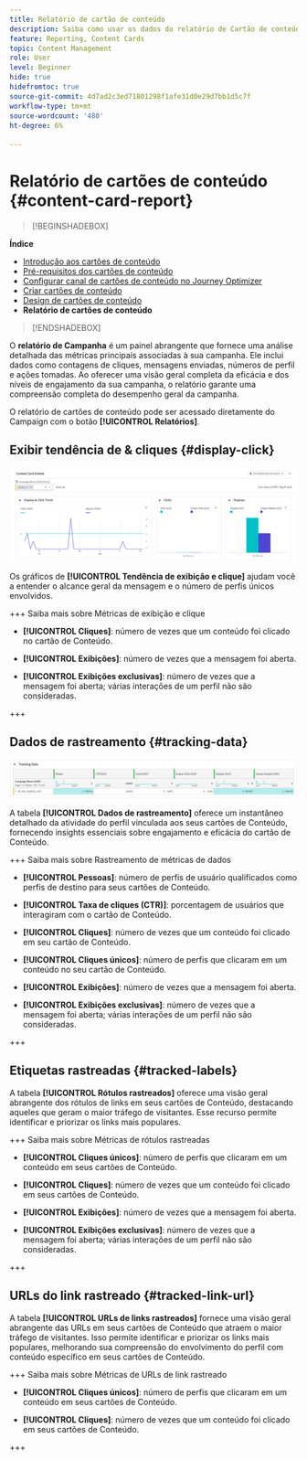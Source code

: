 ```yaml
---
title: Relatório de cartão de conteúdo
description: Saiba como usar os dados do relatório de Cartão de conteúdo
feature: Reporting, Content Cards
topic: Content Management
role: User
level: Beginner
hide: true
hidefromtoc: true
source-git-commit: 4d7ad2c3ed71801298f1afe31d0e29d7bb1d5c7f
workflow-type: tm+mt
source-wordcount: '480'
ht-degree: 6%

---
```


# Relatório de cartões de conteúdo {#content-card-report}

>[!BEGINSHADEBOX]

**Índice**

* [Introdução aos cartões de conteúdo](../../rp_landing_pages/content-card-landing-page.md)
* [Pré-requisitos dos cartões de conteúdo](content-card-configuration-prereq.md)
* [Configurar canal de cartões de conteúdo no Journey Optimizer](content-card-configuration.md)
* [Criar cartões de conteúdo](create-content-card.md)
* [Design de cartões de conteúdo](design-content-card.md)
* **Relatório de cartões de conteúdo**

>[!ENDSHADEBOX]

O **relatório de Campanha** é um painel abrangente que fornece uma análise detalhada das métricas principais associadas à sua campanha. Ele inclui dados como contagens de cliques, mensagens enviadas, números de perfil e ações tomadas. Ao oferecer uma visão geral completa da eficácia e dos níveis de engajamento da sua campanha, o relatório garante uma compreensão completa do desempenho geral da campanha.

O relatório de cartões de conteúdo pode ser acessado diretamente do Campaign com o botão **[!UICONTROL Relatórios]**.

## Exibir tendência de &amp; cliques {#display-click}

![](assets/content-card-report-1.png)

Os gráficos de **[!UICONTROL Tendência de exibição e clique]** ajudam você a entender o alcance geral da mensagem e o número de perfis únicos envolvidos.

+++ Saiba mais sobre Métricas de exibição e clique

* **[!UICONTROL Cliques]**: número de vezes que um conteúdo foi clicado no cartão de Conteúdo.

* **[!UICONTROL Exibições]**: número de vezes que a mensagem foi aberta.

* **[!UICONTROL Exibições exclusivas]**: número de vezes que a mensagem foi aberta; várias interações de um perfil não são consideradas.

+++

## Dados de rastreamento {#tracking-data}

![](assets/content-card-report-2.png)

A tabela **[!UICONTROL Dados de rastreamento]** oferece um instantâneo detalhado da atividade do perfil vinculada aos seus cartões de Conteúdo, fornecendo insights essenciais sobre engajamento e eficácia do cartão de Conteúdo.

+++ Saiba mais sobre Rastreamento de métricas de dados

* **[!UICONTROL Pessoas]**: número de perfis de usuário qualificados como perfis de destino para seus cartões de Conteúdo.

* **[!UICONTROL Taxa de cliques (CTR)]**: porcentagem de usuários que interagiram com o cartão de Conteúdo.

* **[!UICONTROL Cliques]**: número de vezes que um conteúdo foi clicado em seu cartão de Conteúdo.

* **[!UICONTROL Cliques únicos]**: número de perfis que clicaram em um conteúdo no seu cartão de Conteúdo.

* **[!UICONTROL Exibições]**: número de vezes que a mensagem foi aberta.

* **[!UICONTROL Exibições exclusivas]**: número de vezes que a mensagem foi aberta; várias interações de um perfil não são consideradas.

+++

## Etiquetas rastreadas {#tracked-labels}

A tabela **[!UICONTROL Rótulos rastreados]** oferece uma visão geral abrangente dos rótulos de links em seus cartões de Conteúdo, destacando aqueles que geram o maior tráfego de visitantes. Esse recurso permite identificar e priorizar os links mais populares.

+++ Saiba mais sobre Métricas de rótulos rastreadas

* **[!UICONTROL Cliques únicos]**: número de perfis que clicaram em um conteúdo em seus cartões de Conteúdo.

* **[!UICONTROL Cliques]**: número de vezes que um conteúdo foi clicado em seus cartões de Conteúdo.

* **[!UICONTROL Exibições]**: número de vezes que a mensagem foi aberta.

* **[!UICONTROL Exibições exclusivas]**: número de vezes que a mensagem foi aberta; várias interações de um perfil não são consideradas.

+++

## URLs do link rastreado {#tracked-link-url}

A tabela **[!UICONTROL URLs de links rastreados]** fornece uma visão geral abrangente das URLs em seus cartões de Conteúdo que atraem o maior tráfego de visitantes. Isso permite identificar e priorizar os links mais populares, melhorando sua compreensão do envolvimento do perfil com conteúdo específico em seus cartões de Conteúdo.

+++ Saiba mais sobre Métricas de URLs de link rastreado

* **[!UICONTROL Cliques únicos]**: número de perfis que clicaram em um conteúdo em seus cartões de Conteúdo.

* **[!UICONTROL Cliques]**: número de vezes que um conteúdo foi clicado em seus cartões de Conteúdo.

+++
